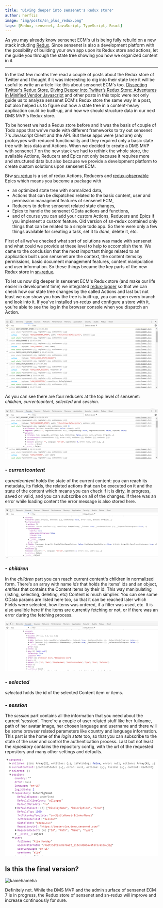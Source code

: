 ```yaml
---
title: "Diving deeper into sensenet's Redux store"
author: herflis
image: "img/posts/sn_plus_redux.png"
tags: [Redux, sensenet, JavaScript, TypeScript, React]
---
```


As you may already know [sensenet](https://sensenet.com) ECM's ui is being fully rebuild on a new stack including [Redux](http://redux.js.org/). Since sensenet is also a development platform with the possibility of building your own app upon its Redux store and actions, let me guide you through the state tree showing you how we organized content in it.

---
In the last few months I've read a couple of posts about the Redux store of Twitter and I thought if it was interesting to dig into their state tree it will be useful to write an article like this about sensenet ECM's too. [Dissecting Twitter's Redux Store](https://medium.com/statuscode/dissecting-twitters-redux-store-d7280b62c6b1),  [Diving Deeper into Twitter’s Redux Store: Adventures in Minified Vendor Javascript](https://medium.com/@nuncamind/diving-deeper-into-twitters-redux-store-adventures-in-minified-vendor-javascript-67fbac5dc219) and other posts in this topic were not only guide us to analyze sensenet ECM's Redux store the same way in a post, but also helped us to figure out how a state tree in a content-heavy application could be built-up, and how we should structure data in our next DMS MVP's Redux store.

To be honest we had a Redux store before and it was the basis of couple of Todo apps that we've made with different frameworks to try out sensenet 7's Javascript Client and the API. But these apps were (and are) only protorypes with reduced functionality and they required only a basic state tree with less data and Actions. When we decided to create a DMS MVP with sensenet 7 on the new stack we had to rethink the whole store, the available Actions, Reducers and Epics not only because it requires more and structured data but also because we provide a development platform to create custom solutions upon sensenet ECM.

Btw [sn-redux](https://github.com/SenseNet/sn-redux) is a set of redux Actions, Reducers and [redux-observable](https://redux-observable.js.org/) Epics which means you become a package with 
- an optimized state tree with normalized data, 
- Actions that can be dispatched related to the basic content, user and permission managment features of sensenet ECM,
- Reducers to define sensenet related state changes,
- Epics to handle the sensenet OData actions and functions,
- and of course you can add your custom Actions, Reducers and Epics if you implement a custom feature.
Old version of sn-redux contained only things that can be related to a simple todo app. So there were only a few things available for creating a task, set it to *done*, delete it, etc.

First of all we've checked what sort of solutions was made with sensenet and what could we provide at these level to help to accomplish them. We came to the conclusion that the most important things related to an application built upon sensenet are the context, the content items by permissions, basic document management features, content manipulation and user information. So these things became the key parts of the new Redux store in [sn-redux](https://github.com/SenseNet/sn-redux).

To let us now dig deeper in sensenet ECM's Redux store (and make our life easier in development time) we integrated [redux-logger](https://github.com/evgenyrodionov/redux-logger) so that we can check how our state tree changes by the called Actions and last but not least we can show you how the tree is built-up, you can open every branch and look into it. If you've installed sn-redux and configure a store with it, you're able to see the log in the browser console when you dispatch an Action.

![redux-logger in browser console](/img/posts/redux-logger.png)

As you can see there are four reducers at the top level of sensenet: *children*, *currentcontent*, *selected* and *session*.

![redux-logger in browser console](/img/posts/sensenet-reducer.png)

### - *currentcontent*

*currentcontent* holds the state of the current content: you can reach its metadata, its fields, the related actions that can be executed on it and the state of the content which means you can check if it is dirty, in progress, saved or valid, and you can subscribe on all of the changes. If there was an error while loading content the error message is also stored here.

![current content](/img/posts/currentcontent-store.png)

### - *children*

In the *children* part you can reach current content's children in normalized form. There's an array with name *ids* that holds the items' ids and an object, *entities* that contains the Content items by their id. This way manipulating (listing, selecting, deleting, etc) Content is much simplier. You can see some OData params are listed here too, so that it can be reached later which Fields were selected, how items was ordered, if a filter was used, etc. It is also avalible here if the items are currently fetching or not, or if there was an error during the fetching process.

![children](/img/posts/children-store.png)

### - *selected*

*selected* holds the id of the selected Content item or items.

### - *session*

The *session* part contains all the information that you need about the current 'session'. There're a couple of user related stuff like her fullname, path of her avatar image, her chosen language and username and there will be some browser related parameters like country and language information. This part is the home of the *login state* too, so that you can subscribe to the state of the user and control the authentication process. Last but not least the *repository* contains the repository config, with the url of the requested repository and many other settings and defaults.

![session](/img/posts/session-store.png)

## Is this the final version? 

![kamehameha](/img/posts/kamehameha.gif)

Definitely not. While the DMS MVP and the admin surface of sensenet ECM 7 is in progress, the Redux store of sensenet and sn-redux will improve and increase continuously for sure. 